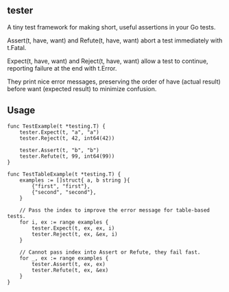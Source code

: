 ## tester

A tiny test framework for making short, useful assertions in your Go tests.

Assert(t, have, want) and Refute(t, have, want) abort a test immediately with t.Fatal.

Expect(t, have, want) and Reject(t, have, want) allow a test to continue, reporting failure at the end with t.Error.

They print nice error messages, preserving the order of have (actual result) before want (expected result) to minimize confusion.

## Usage

```
func TestExample(t *testing.T) {
	tester.Expect(t, "a", "a")
	tester.Reject(t, 42, int64(42))

	tester.Assert(t, "b", "b")
	tester.Refute(t, 99, int64(99))
}

func TestTableExample(t *testing.T) {
	examples := []struct{ a, b string }{
		{"first", "first"},
		{"second", "second"},
	}

	// Pass the index to improve the error message for table-based tests.
	for i, ex := range examples {
		tester.Expect(t, ex, ex, i)
		tester.Reject(t, ex, &ex, i)
	}

	// Cannot pass index into Assert or Refute, they fail fast.
	for _, ex := range examples {
		tester.Assert(t, ex, ex)
		tester.Refute(t, ex, &ex)
	}
}
```
